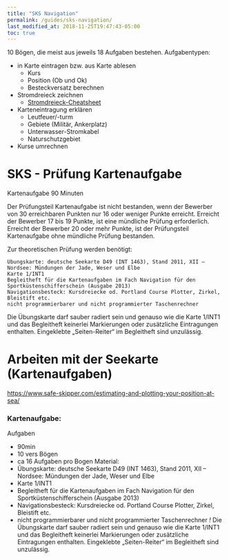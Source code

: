 ```yaml
---
title: "SKS Navigation"
permalink: /guides/sks-navigation/
last_modified_at: 2018-11-25T19:47:43-05:00
toc: true
---
```

10 Bögen, die meist aus jeweils 18 Aufgaben bestehen.
Aufgabentypen:
- in Karte eintragen bzw. aus Karte ablesen
    - Kurs
    - Position (Ob und Ok)
    - Besteckversatz berechnen 
- Stromdreieck zeichnen
    - [Stromdreieck-Cheatsheet](link)
- Karteneintragung erklären
    - Leutfeuer/-turm
    - Gebiete (Militär, Ankerplatz)
    - Unterwasser-Stromkabel
    - Naturschutzgebiet
- Kurse umrechnen

# SKS - Prüfung Kartenaufgabe
Kartenaufgabe 90 Minuten

Der Prüfungsteil Kartenaufgabe ist nicht bestanden, wenn der Bewerber von
30 erreichbaren Punkten nur 16 oder weniger Punkte erreicht. Erreicht der
Bewerber 17 bis 19 Punkte, ist eine mündliche Prüfung erforderlich. Erreicht
der Bewerber 20 oder mehr Punkte, ist der Prüfungsteil Kartenaufgabe ohne
mündliche Prüfung bestanden.

Zur theoretischen Prüfung werden benötigt:

    Übungskarte: deutsche Seekarte D49 (INT 1463), Stand 2011, XII – Nordsee: Mündungen der Jade, Weser und Elbe
    Karte 1/INT1
    Begleitheft für die Kartenaufgaben im Fach Navigation für den Sportküstenschifferschein (Ausgabe 2013)
    Navigationsbesteck: Kursdreiecke od. Portland Course Plotter, Zirkel, Bleistift etc.
    nicht programmierbarer und nicht programmierter Taschenrechner

Die Übungskarte darf sauber radiert sein und genauso wie die Karte 1/INT1 und das Begleitheft keinerlei Markierungen oder zusätzliche Eintragungen enthalten. Eingeklebte „Seiten-Reiter“ im Begleitheft sind unzulässig.

# Arbeiten mit der Seekarte (Kartenaufgaben)
https://www.safe-skipper.com/estimating-and-plotting-your-position-at-sea/

### Kartenaufgabe:
Aufgaben
- 90min
- 10 vers Bögen
- ca 16 Aufgaben pro Bogen
Material:
- Übungskarte: deutsche Seekarte D49 (INT 1463), Stand 2011, XII – Nordsee: Mündungen der Jade, Weser und Elbe
- Karte 1/INT1
- Begleitheft für die Kartenaufgaben im Fach Navigation für den Sportküstenschifferschein (Ausgabe 2013)
- Navigationsbesteck: Kursdreiecke od. Portland Course Plotter, Zirkel, Bleistift etc.
- nicht programmierbarer und nicht programmierter Taschenrechner
*!* Die Übungskarte darf sauber radiert sein und genauso wie die Karte 1/INT1 und das Begleitheft keinerlei Markierungen oder zusätzliche Eintragungen enthalten. Eingeklebte „Seiten-Reiter“ im Begleitheft sind unzulässig.
